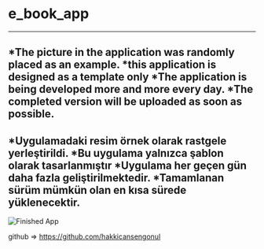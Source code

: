 # e_book_app
----------------------------------------------------------------
*The picture in the application was randomly placed as an example.
*this application is designed as a template only
*The application is being developed more and more every day.
*The completed version will be uploaded as soon as possible.
----------------------------------------------------------------
*Uygulamadaki resim örnek olarak rastgele yerleştirildi.
*Bu uygulama yalnızca şablon olarak tasarlanmıştır
*Uygulama her geçen gün daha fazla geliştirilmektedir.
*Tamamlanan sürüm mümkün olan en kısa sürede yüklenecektir.
----------------------------------------------------------------

![Finished App](https://github.com/hakkicansengonul/images/blob/master/e_book.gif)



github =>  https://github.com/hakkicansengonul
